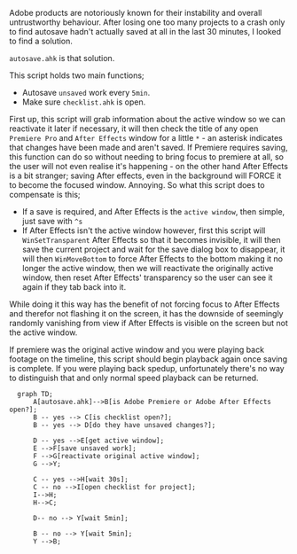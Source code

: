 Adobe products are notoriously known for their instability and overall untrustworthy behaviour. After losing one too many projects to a crash only to find autosave hadn't actually saved at all in the last 30 minutes, I looked to find a solution.

`autosave.ahk` is that solution.

This script holds two main functions;

- Autosave `unsaved` work every `5min`.
- Make sure `checklist.ahk` is open.

First up, this script will grab information about the active window so we can reactivate it later if necessary, it will then check the title of any open `Premiere Pro` and `After Effects` window for a little `*` - an asterisk indicates that changes have been made and aren't saved. If Premiere requires saving, this function can do so without needing to bring focus to premiere at all, so the user will not even realise it's happening - on the other hand After Effects is a bit stranger; saving After effects, even in the background will FORCE it to become the focused window. Annoying. So what this script does to compensate is this;

- If a save is required, and After Effects is the `active window`, then simple, just save with `^s`
- If After Effects isn't the active window however, first this script will `WinSetTransparent` After Effects so that it becomes invisible, it will then save the current project and wait for the save dialog box to disappear, it will then `WinMoveBottom` to force After Effects to the bottom making it no longer the active window, then we will reactivate the originally active window, then reset After Effects' transparency so the user can see it again if they tab back into it.

While doing it this way has the benefit of not forcing focus to After Effects and therefor not flashing it on the screen, it has the downside of seemingly randomly vanishing from view if After Effects is visible on the screen but not the active window.

If premiere was the original active window and you were playing back footage on the timeline, this script should begin playback again once saving is complete. If you were playing back spedup, unfortunately there's no way to distinguish that and only normal speed playback can be returned.

```mermaid
  graph TD;
      A[autosave.ahk]-->B[is Adobe Premiere or Adobe After Effects open?];
      B -- yes --> C[is checklist open?];
      B -- yes --> D[do they have unsaved changes?];

      D -- yes -->E[get active window];
      E -->F[save unsaved work];
      F -->G[reactivate original active window];
      G -->Y;

      C -- yes -->H[wait 30s];
      C -- no -->I[open checklist for project];
      I-->H;
      H-->C;

      D-- no --> Y[wait 5min];

      B -- no --> Y[wait 5min];
      Y -->B;
```